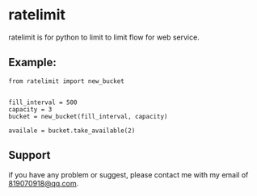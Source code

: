 ratelimit
=====
ratelimit is for python to limit to limit flow for web service.


Example:
----------

	from ratelimit import new_bucket


	fill_interval = 500
	capacity = 3
	bucket = new_bucket(fill_interval, capacity)

	availale = bucket.take_available(2)


Support
----------

if you have any problem or suggest, please contact me with my email of 819070918@qq.com.
